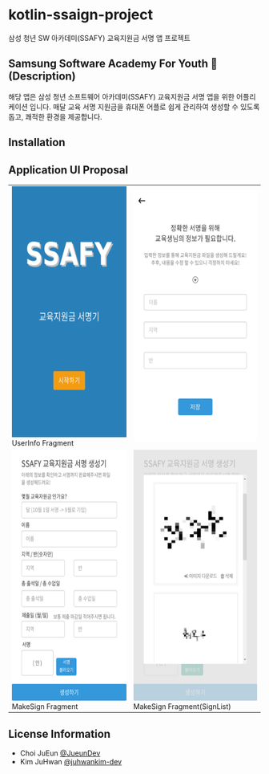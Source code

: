 # kotlin-ssaign-project
삼성 청년 SW 아카데미(SSAFY) 교육지원금 서명 앱 프로젝트

## Samsung Software Academy For Youth 🧡 (Description)
해당 앱은 삼성 청년 소프트웨어 아카데미(SSAFY) 교육지원금 서명 앱을 위한 어플리케이션 입니다.
매달 교육 서명 지원금을 휴대폰 어플로 쉽게 관리하여 생성할 수 있도록 돕고, 쾌적한 환경을 제공합니다.

## Installation


## Application UI Proposal
<table>
  <tr>
    <td> <img src="/images/01_Main.png" width="300" height="500"/><br>UserInfo Fragment </td>     
    <td> <img src="./images/02_최초실행.png" width="300" height="500"/><br></td>
  </tr>
  <tr>
    <td> <img src="./images/03_서명창.png" width="300" height="500"/><br>MakeSign Fragment</td>
    <td> <img src="./images/04_서명%20불러오기.png" width="300" height="500"/><br>MakeSign Fragment(SignList) </td>
  </tr>
</table>

## License Information
- Choi JuEun [@JueunDev](https://github.com/Jueundev)
- Kim JuHwan [@juhwankim-dev](https://github.com/juhwankim-dev)
